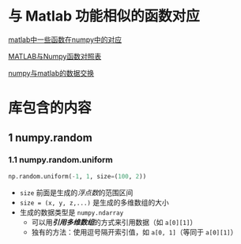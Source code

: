 # 与 Matlab 功能相似的函数对应

[matlab中一些函数在numpy中的对应](https://blog.csdn.net/Taylent/article/details/101671713)

[MATLAB与Numpy函数对照表](https://blog.csdn.net/a8039974/article/details/84646219)

[numpy与matlab的数据交换](https://www.zhihu.com/column/p/31763749)

# 库包含的内容

## 1 numpy.random

### 1.1 numpy.random.uniform

```python
np.random.uniform(-1, 1, size=(100, 2))
```

- `size` 前面是生成的*浮点数*的范围区间
- `size = (x, y, z,...)` 是生成的多维数组的大小
- 生成的数据类型是 `numpy.ndarray`
  - 可以用***引用多维数组***的方式来引用数据（如 `a[0][1]`）
  - 独有的方法：使用逗号隔开索引值，如 `a[0, 1]`（等同于 `a[0][1]`）
